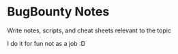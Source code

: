 # BugBounty Notes
Write notes, scripts, and cheat sheets relevant to the topic

I do it for fun not as a job :D
